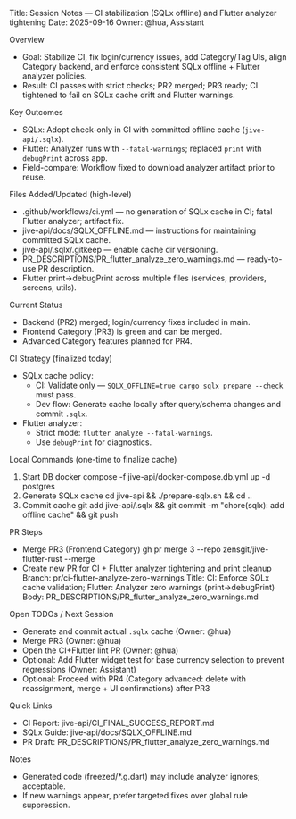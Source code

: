 Title: Session Notes — CI stabilization (SQLx offline) and Flutter analyzer tightening
Date: 2025-09-16
Owner: @hua, Assistant

Overview
- Goal: Stabilize CI, fix login/currency issues, add Category/Tag UIs, align Category backend, and enforce consistent SQLx offline + Flutter analyzer policies.
- Result: CI passes with strict checks; PR2 merged; PR3 ready; CI tightened to fail on SQLx cache drift and Flutter warnings.

Key Outcomes
- SQLx: Adopt check-only in CI with committed offline cache (`jive-api/.sqlx`).
- Flutter: Analyzer runs with `--fatal-warnings`; replaced `print` with `debugPrint` across app.
- Field-compare: Workflow fixed to download analyzer artifact prior to reuse.

Files Added/Updated (high-level)
- .github/workflows/ci.yml — no generation of SQLx cache in CI; fatal Flutter analyzer; artifact fix.
- jive-api/docs/SQLX_OFFLINE.md — instructions for maintaining committed SQLx cache.
- jive-api/.sqlx/.gitkeep — enable cache dir versioning.
- PR_DESCRIPTIONS/PR_flutter_analyze_zero_warnings.md — ready-to-use PR description.
- Flutter print→debugPrint across multiple files (services, providers, screens, utils).

Current Status
- Backend (PR2) merged; login/currency fixes included in main.
- Frontend Category (PR3) is green and can be merged.
- Advanced Category features planned for PR4.

CI Strategy (finalized today)
- SQLx cache policy:
  - CI: Validate only — `SQLX_OFFLINE=true cargo sqlx prepare --check` must pass.
  - Dev flow: Generate cache locally after query/schema changes and commit `.sqlx`.
- Flutter analyzer:
  - Strict mode: `flutter analyze --fatal-warnings`.
  - Use `debugPrint` for diagnostics.

Local Commands (one-time to finalize cache)
1) Start DB
   docker compose -f jive-api/docker-compose.db.yml up -d postgres
2) Generate SQLx cache
   cd jive-api && ./prepare-sqlx.sh && cd ..
3) Commit cache
   git add jive-api/.sqlx && git commit -m "chore(sqlx): add offline cache" && git push

PR Steps
- Merge PR3 (Frontend Category)
  gh pr merge 3 --repo zensgit/jive-flutter-rust --merge
- Create new PR for CI + Flutter analyzer tightening and print cleanup
  Branch: pr/ci-flutter-analyze-zero-warnings
  Title: CI: Enforce SQLx cache validation; Flutter: Analyzer zero warnings (print→debugPrint)
  Body: PR_DESCRIPTIONS/PR_flutter_analyze_zero_warnings.md

Open TODOs / Next Session
- Generate and commit actual `.sqlx` cache (Owner: @hua)
- Merge PR3 (Owner: @hua)
- Open the CI+Flutter lint PR (Owner: @hua)
- Optional: Add Flutter widget test for base currency selection to prevent regressions (Owner: Assistant)
- Optional: Proceed with PR4 (Category advanced: delete with reassignment, merge + UI confirmations) after PR3

Quick Links
- CI Report: jive-api/CI_FINAL_SUCCESS_REPORT.md
- SQLx Guide: jive-api/docs/SQLX_OFFLINE.md
- PR Draft: PR_DESCRIPTIONS/PR_flutter_analyze_zero_warnings.md

Notes
- Generated code (freezed/*.g.dart) may include analyzer ignores; acceptable.
- If new warnings appear, prefer targeted fixes over global rule suppression.

